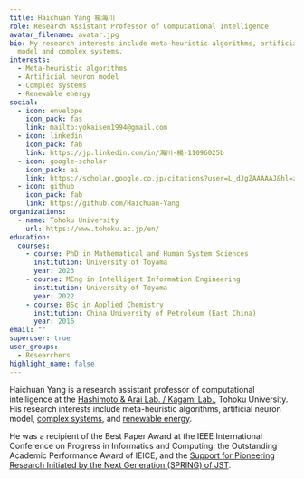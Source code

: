 ```yaml
---
title: Haichuan Yang 楊海川
role: Research Assistant Professor of Computational Intelligence
avatar_filename: avatar.jpg
bio: My research interests include meta-heuristic algorithms, artificial neuron
  model and complex systems.
interests:
  - Meta-heuristic algorithms
  - Artificial neuron model
  - Complex systems
  - Renewable energy
social:
  - icon: envelope
    icon_pack: fas
    link: mailto:yokaisen1994@gmail.com
  - icon: linkedin
    icon_pack: fab
    link: https://jp.linkedin.com/in/海川-楊-11096025b
  - icon: google-scholar
    icon_pack: ai
    link: https://scholar.google.co.jp/citations?user=L_dJgZAAAAAJ&hl=zh-CN
  - icon: github
    icon_pack: fab
    link: https://github.com/Haichuan-Yang
organizations:
  - name: Tohoku University
    url: https://www.tohoku.ac.jp/en/
education:
  courses:
    - course: PhD in Mathematical and Human System Sciences
      institution: University of Toyama
      year: 2023
    - course: MEng in Intelligent Information Engineering
      institution: University of Toyama
      year: 2022
    - course: BSc in Applied Chemistry
      institution: China University of Petroleum (East China)
      year: 2016
email: ""
superuser: true
user_groups:
  - Researchers
highlight_name: false
---
```

Haichuan Yang is a research assistant professor of computational intelligence at the [Hashimoto & Arai Lab. / Kagami Lab.](http://www.ic.is.tohoku.ac.jp/ja/), Tohoku University. His research interests include meta-heuristic algorithms, artificial neuron model,  [complex systems](https://velvety-frangollo-5d54c2.netlify.app/event/analyzing-metaheuristic-algorithm-structures-using-population-interaction-networks/), and [renewable energy](https://velvety-frangollo-5d54c2.netlify.app/event/renewable-energy-engineering-optimization/). 

He was a recipient of the Best Paper Award at the IEEE International Conference on Progress in Informatics and Computing, the Outstanding Academic Performance Award of IEICE, and the [Support for Pioneering Research Initiated by the Next Generation (SPRING) of JST](https://promotion-research.ctg.u-toyama.ac.jp/spring-student/yang_r4/).